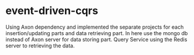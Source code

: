 # event-driven-cqrs
Using Axon dependency and implemented the separate projects for each insertion/updating parts and data retrieving part. In here use the mongo db instead of Axon server for data storing part. Query Service using the Redis server to retrieving the data.
